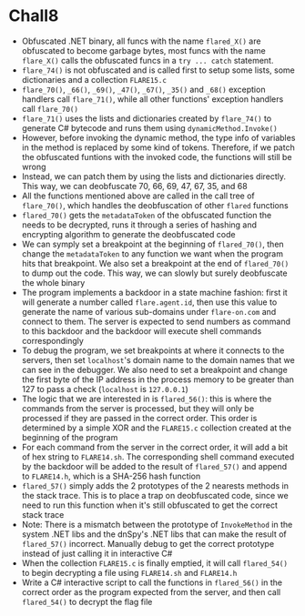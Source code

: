 # Chall8
- Obfuscated .NET binary, all funcs with the name `flared_X()` are obfuscated to become garbage bytes, most funcs with the name `flare_X()` calls the obfuscated funcs in a `try ... catch` statement.
- `flare_74()` is not obfuscated and is called first to setup some lists, some dictionaries and a collection `FLARE15.c`
- `flare_70()`, `_66()`, `_69()`, `_47()`, `_67()`, `_35()` and `_68()` exception handlers call `flare_71()`, while all other functions' exception handlers call `flare_70()`
- `flare_71()` uses the lists and dictionaries created by `flare_74()` to generate C# bytecode and runs them using `dynamicMethod.Invoke()`
- However, before invoking the dynamic method, the type info of variables in the method is replaced by some kind of tokens. Therefore, if we patch the obfuscated funtions with the invoked code, the functions will still be wrong
- Instead, we can patch them by using the lists and dictionaries directly. This way, we can deobfuscate 70, 66, 69, 47, 67, 35, and 68
- All the functions mentioned above are called in the call tree of `flare_70()`, which handles the deobfuscation of other `flared` functions
- `flared_70()` gets the `metadataToken` of the obfuscated function the needs to be decrypted, runs it through a series of hashing and encrypting algorithm to generate the deobfuscated code
- We can symply set a breakpoint at the beginning of `flared_70()`, then change the `metadataToken` to any function we want when the program hits that breakpoint. We also set a breakpoint at the end of `flared_70()` to dump out the code. This way, we can slowly but surely deobfuscate the whole binary
- The program implements a backdoor in a state machine fashion: first it will generate a number called `flare.agent.id`, then use this value to generate the name of various sub-domains under `flare-on.com` and connect to them. The server is expected to send numbers as command to this backdoor and the backdoor will execute shell commands correspondingly
- To debug the program, we set breakpoints at where it connects to the servers, then set `localhost`'s domain name to the domain names that we can see in the debugger. We also need to set a breakpoint and change the first byte of the IP address in the process memory to be greater than 127 to pass a check (`localhost` is `127.0.0.1`)
- The logic that we are interested in is `flared_56()`: this is where the commands from the server is processed, but they will only be processed if they are passed in the correct order. This order is determined by a simple XOR and the `FLARE15.c` collection created at the beginning of the program
- For each command from the server in the correct order, it will add a bit of hex string to `FLARE14.sh`. The corresponding shell command executed by the backdoor will be added to the result of `flared_57()` and append to `FLARE14.h`, which is a SHA-256 hash function
- `flared_57()` simply adds the 2 prototypes of the 2 nearests methods in the stack trace. This is to place a trap on deobfuscated code, since we need to run this function when it's still obfuscated to get the correct stack trace 
- Note: There is a mismatch between the prototype of `InvokeMethod` in the system .NET libs and the dnSpy's .NET libs that can make the result of `flared_57()` incorrect. Manually debug to get the correct prototype instead of just calling it in interactive C#
- When the collection `FLARE15.c` is finally emptied, it will call `flared_54()` to begin decrypting a file using `FLARE14.sh` and `FLARE14.h`
- Write a C# interactive script to call the functions in `flared_56()` in the correct order as the program expected from the server, and then call `flared_54()` to decrypt the flag file

